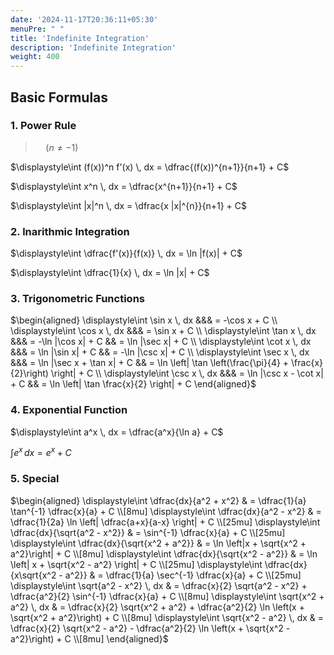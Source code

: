 ```yaml
---
date: '2024-11-17T20:36:11+05:30'
menuPre: " "
title: 'Indefinite Integration'
description: 'Indefinite Integration'
weight: 400
---
```


## Basic Formulas

### 1. Power Rule  

> $\quad (n\not ={-1})$  

$\displaystyle\int (f(x))^n f'(x) \, dx = \dfrac{(f(x))^{n+1}}{n+1} + C$  

$\displaystyle\int x^n \, dx = \dfrac{x^{n+1}}{n+1} + C$

$\displaystyle\int |x|^n \, dx = \dfrac{x |x|^{n}}{n+1} + C$

### 2. lnarithmic Integration  

$\displaystyle\int \dfrac{f'(x)}{f(x)} \, dx = \ln |f(x)| + C$  

$\displaystyle\int \dfrac{1}{x} \, dx = \ln |x| + C$

### 3. Trigonometric Functions  

$\begin{aligned}
\displaystyle\int \sin x \, dx &&& = -\cos x + C \\  
\displaystyle\int \cos x \, dx &&& = \sin x + C \\  
\displaystyle\int \tan x \, dx &&& = -\ln |\cos x| + C && = \ln |\sec x| + C \\  
\displaystyle\int \cot x \, dx &&& = \ln |\sin x| + C && = -\ln |\csc x| + C \\  
\displaystyle\int \sec x \, dx &&& = \ln |\sec x + \tan x| + C && = \ln \left| \tan \left(\frac{\pi}{4} + \frac{x}{2}\right) \right| + C \\  
\displaystyle\int \csc x \, dx &&& = \ln |\csc x - \cot x| + C && = \ln \left| \tan \frac{x}{2} \right| + C
\end{aligned}$

### 4. Exponential Function  

$\displaystyle\int a^x \, dx = \dfrac{a^x}{\ln a} + C$  

$\displaystyle\int e^x \, dx = e^x + C$

### 5. Special  

$\begin{aligned}
\displaystyle\int \dfrac{dx}{a^2 + x^2} & = \dfrac{1}{a} \tan^{-1} \dfrac{x}{a} + C \\[8mu]
\displaystyle\int \dfrac{dx}{a^2 - x^2} & = \dfrac{1}{2a} \ln \left| \dfrac{a+x}{a-x} \right| + C \\[25mu]
\displaystyle\int \dfrac{dx}{\sqrt{a^2 - x^2}} & = \sin^{-1} \dfrac{x}{a} + C \\[25mu]
\displaystyle\int \dfrac{dx}{\sqrt{x^2 + a^2}} & = \ln \left|x + \sqrt{x^2 + a^2}\right| + C \\[8mu]
\displaystyle\int \dfrac{dx}{\sqrt{x^2 - a^2}} & = \ln \left| x + \sqrt{x^2 - a^2} \right| + C \\[25mu]
\displaystyle\int \dfrac{dx}{x\sqrt{x^2 - a^2}} & = \dfrac{1}{a} \sec^{-1} \dfrac{x}{a} + C \\[25mu]
\displaystyle\int \sqrt{a^2 - x^2} \, dx & = \dfrac{x}{2} \sqrt{a^2 - x^2} + \dfrac{a^2}{2} \sin^{-1} \dfrac{x}{a} + C \\[8mu]
\displaystyle\int \sqrt{x^2 + a^2} \, dx & = \dfrac{x}{2} \sqrt{x^2 + a^2} + \dfrac{a^2}{2} \ln \left(x + \sqrt{x^2 + a^2}\right) + C \\[8mu]
\displaystyle\int \sqrt{x^2 - a^2} \, dx & = \dfrac{x}{2} \sqrt{x^2 - a^2} - \dfrac{a^2}{2} \ln \left(x + \sqrt{x^2 - a^2}\right) + C \\[8mu]
\end{aligned}$  

